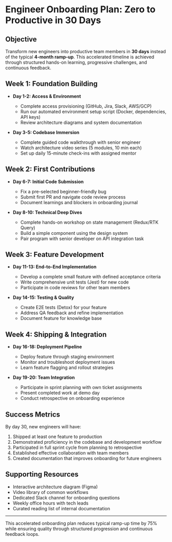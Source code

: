 # Engineer Onboarding Plan: Zero to Productive in 30 Days

## Objective
Transform new engineers into productive team members in **30 days** instead of the typical **4-month ramp-up**. This accelerated timeline is achieved through structured hands-on learning, progressive challenges, and continuous feedback.

## Week 1: Foundation Building
- **Day 1-2: Access & Environment**
  - Complete access provisioning (GitHub, Jira, Slack, AWS/GCP)
  - Run our automated environment setup script (Docker, dependencies, API keys)
  - Review architecture diagrams and system documentation

- **Day 3-5: Codebase Immersion**
  - Complete guided code walkthrough with senior engineer
  - Watch architecture video series (5 modules, 10 min each)
  - Set up daily 15-minute check-ins with assigned mentor

## Week 2: First Contributions
- **Day 6-7: Initial Code Submission**
  - Fix a pre-selected beginner-friendly bug
  - Submit first PR and navigate code review process
  - Document learnings and blockers in onboarding journal

- **Day 8-10: Technical Deep Dives**
  - Complete hands-on workshop on state management (Redux/RTK Query)
  - Build a simple component using the design system
  - Pair program with senior developer on API integration task

## Week 3: Feature Development
- **Day 11-13: End-to-End Implementation**
  - Develop a complete small feature with defined acceptance criteria
  - Write comprehensive unit tests (Jest) for new code
  - Participate in code reviews for other team members

- **Day 14-15: Testing & Quality**
  - Create E2E tests (Detox) for your feature
  - Address QA feedback and refine implementation
  - Document feature for knowledge base

## Week 4: Shipping & Integration
- **Day 16-18: Deployment Pipeline**
  - Deploy feature through staging environment
  - Monitor and troubleshoot deployment issues
  - Learn feature flagging and rollout strategies

- **Day 19-20: Team Integration**
  - Participate in sprint planning with own ticket assignments
  - Present completed work at demo day
  - Conduct retrospective on onboarding experience

## Success Metrics
By day 30, new engineers will have:
1. Shipped at least one feature to production
2. Demonstrated proficiency in the codebase and development workflow
3. Participated in full sprint cycle from planning to retrospective
4. Established effective collaboration with team members
5. Created documentation that improves onboarding for future engineers

## Supporting Resources
- Interactive architecture diagram (Figma)
- Video library of common workflows
- Dedicated Slack channel for onboarding questions
- Weekly office hours with tech leads
- Curated reading list of internal documentation

---

This accelerated onboarding plan reduces typical ramp-up time by 75% while ensuring quality through structured progression and continuous feedback loops.
